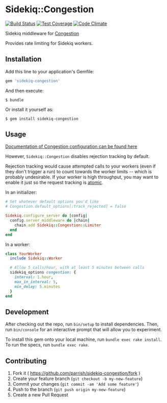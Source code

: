 # Sidekiq::Congestion

[![Build Status](https://travis-ci.org/parrish/Sidekiq-Congestion.svg?branch=master)](https://travis-ci.org/parrish/Sidekiq-Congestion)
[![Test Coverage](https://codeclimate.com/github/parrish/Sidekiq-Congestion/badges/coverage.svg)](https://codeclimate.com/github/parrish/Sidekiq-Congestion)
[![Code Climate](https://codeclimate.com/github/parrish/Sidekiq-Congestion/badges/gpa.svg)](https://codeclimate.com/github/parrish/Sidekiq-Congestion)

Sidekiq middleware for [Congestion](https://github.com/parrish/Congestion)

Provides rate limiting for Sidekiq workers.

## Installation

Add this line to your application's Gemfile:

```ruby
gem 'sidekiq-congestion'
```

And then execute:

    $ bundle

Or install it yourself as:

    $ gem install sidekiq-congestion

## Usage

[Documentation of Congestion configuration can be found here](https://github.com/parrish/Congestion#user-content-configuration)

However, `Sidekiq::Congestion` disables rejection tracking by default.

Rejection tracking would cause attempted calls to your workers (even if they don't trigger a run) to count towards the worker limits -- which is probably undesirable.  If your worker is high throughput, you may want to enable it just so the request tracking is [atomic](http://en.wikipedia.org/wiki/Linearizability).

In an initializer:

```ruby
# Set whatever default options you'd like
# Congestion.default_options[:track_rejected] = false

Sidekiq.configure_server do |config|
  config.server_middleware do |chain|
    chain.add Sidekiq::Congestion::Limiter
  end
end
```

In a worker:

```ruby
class YourWorker
  include Sidekiq::Worker

  # Allow 5 calls/hour, with at least 5 minutes between calls
  sidekiq_options congestion: {
    interval: 1.hour,
    max_in_interval: 5,
    min_delay: 5.minutes
  }
end
```

## Development

After checking out the repo, run `bin/setup` to install dependencies. Then, run `bin/console` for an interactive prompt that will allow you to experiment.

To install this gem onto your local machine, run `bundle exec rake install`. To run the specs, run `bundle exec rake`.

## Contributing

1. Fork it ( https://github.com/parrish/sidekiq-congestion/fork )
2. Create your feature branch (`git checkout -b my-new-feature`)
3. Commit your changes (`git commit -am 'Add some feature'`)
4. Push to the branch (`git push origin my-new-feature`)
5. Create a new Pull Request
